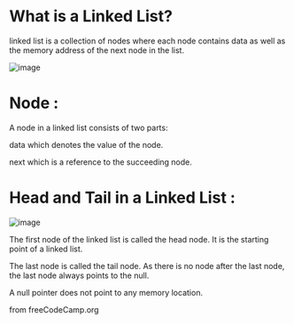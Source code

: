 # What is a Linked List?
 linked list is a collection of nodes where each node contains data as well as the memory address of the next node in the list.

![image](https://github.com/user-attachments/assets/7fdef1b5-8f3a-4618-805f-e421bcfcf473)

# Node :
A node in a linked list consists of two parts:

data which denotes the value of the node.

next which is a reference to the succeeding node.

# Head and Tail in a Linked List :

![image](https://github.com/user-attachments/assets/d1c76ece-ae5f-4869-84f8-c1cf0295679c)

The first node of the linked list is called the head node. It is the starting point of a linked list.

The last node is called the tail node. As there is no node after the last node, the last node always points to the null.

A null pointer does not point to any memory location.

from freeCodeCamp.org
